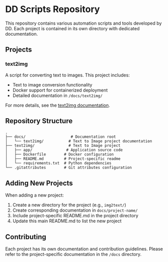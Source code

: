 # DD Scripts Repository

This repository contains various automation scripts and tools developed by DD. Each project is contained in its own directory with dedicated documentation.

## Projects

### text2img
A script for converting text to images. This project includes:
- Text to image conversion functionality
- Docker support for containerized deployment
- Detailed documentation in `/docs/text2img/`

For more details, see the [text2img documentation](docs/text2img/design.md).

## Repository Structure
```
.
├── docs/                    # Documentation root
│   └── text2img/           # Text to Image project documentation
├── text2img/               # Text to Image project
│   ├── app/               # Application source code
│   ├── Dockerfile        # Docker configuration
│   ├── README.md         # Project-specific readme
│   └── requirements.txt  # Python dependencies
└── .gitattributes        # Git attributes configuration
```

## Adding New Projects
When adding a new project:
1. Create a new directory for the project (e.g., `img2text/`)
2. Create corresponding documentation in `docs/project-name/`
3. Include project-specific README.md in the project directory
4. Update this main README.md to list the new project

## Contributing
Each project has its own documentation and contribution guidelines. Please refer to the project-specific documentation in the `/docs` directory.
